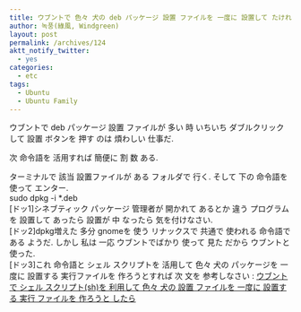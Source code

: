 ```yaml
---
title: ウブントで 色々 犬の deb パッケージ 設置 ファイルを 一度に 設置して たければ
author: 녹풍(綠風, Windgreen)
layout: post
permalink: /archives/124
aktt_notify_twitter:
  - yes
categories:
  - etc
tags:
  - Ubuntu
  - Ubuntu Family
---
```

ウブントで deb パッケージ 設置 ファイルが 多い 時 いちいち ダブルクリックして 設置 ボタンを 押す のは 煩わしい 仕事だ. <div>
  次 命令語を 活用すれば 簡便に 割 数 ある.
</div>

<div>
  ターミナルで 該当 設置ファイルが ある フォルダで 行く. そして 下の 命令語を 使って エンター.
</div>

<div>
  sudo dpkg -i *.deb
</div>

<div>
  [ドッ1]シネブティック パッケージ 管理者が 開かれて あるとか 違う プログラムを 設置して あったら 設置が 中 なったら 気を付けなさい.
</div>

<div>
  [ドッ2]dpkg増えた 多分 gnomeを 使う リナックスで 共通で 使われる 命令語である ようだ. しかし 私は 一応 ウブントでばかり 使って 見た だから ウブントと 使った.
</div>

<div>
  [ドッ3]これ 命令語と シェル スクリプトを 活用して 色々 犬の パッケージを 一度に 設置する 実行ファイルを 作ろうとすれば 次 文を 参考しなさい : <a href="http://mytory.textcube.com/entry/%EC%9A%B0%EB%B6%84%ED%88%AC%EC%97%90%EC%84%9C-%EC%89%98-%EC%8A%A4%ED%81%AC%EB%A6%BD%ED%8A%B8sh%EB%A5%BC-%EC%9D%B4%EC%9A%A9%ED%95%B4-%EC%97%AC%EB%9F%AC-%EA%B0%9C%EC%9D%98-%EC%84%A4%EC%B9%98-%ED%8C%8C%EC%9D%BC%EC%9D%84-%ED%95%9C%EA%BA%BC%EB%B2%88%EC%97%90-%EC%84%A4%EC%B9%98%ED%95%98%EB%8A%94-%EC%8B%A4%ED%96%89-%ED%8C%8C%EC%9D%BC%EC%9D%84-%EB%A7%8C%EB%93%A4%EB%A0%A4%EA%B3%A0-%ED%95%9C%EB%8B%A4%EB%A9%B4" target="_blank">ウブントで シェル スクリプト(sh)を 利用して 色々 犬の 設置 ファイルを 一度に 設置する 実行 ファイルを 作ろうと したら</a>
</div>